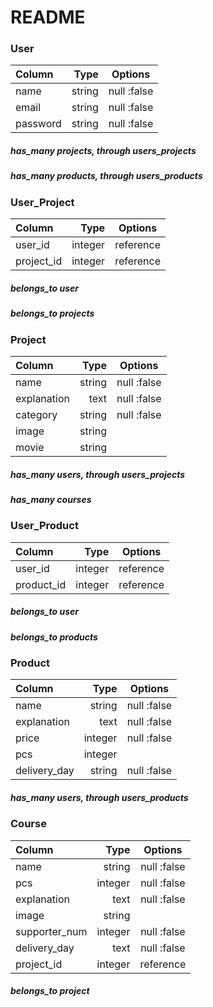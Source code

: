 # README

### User

| Column      | Type        | Options             |
|:-----------|------------:|:------------:|
| name        | string      | null :false         |
| email       | string      | null :false         |
| password    | string      | null :false         |

##### has_many projects, through users_projects
##### has_many products, through users_products

### User_Project

| Column       | Type        | Options           |
|:-----------|------------:|:------------:|
| user_id      | integer     | reference         |
| project_id   | integer     | reference         |

##### belongs_to user
##### belongs_to projects

### Project

| Column        | Type        | Options             |
|:-----------|------------:|:------------:|
| name          | string      | null :false         |
| explanation   | text        | null :false         |
| category      | string      | null :false         |
| image         | string      |                     |
| movie         | string      |                     |

##### has_many users, through users_projects
##### has_many courses

### User_Product

| Column        | Type        | Options             |
|:-----------|------------:|:------------:|
| user_id       | integer     | reference           |
| product_id    | integer     | reference           |

##### belongs_to user
##### belongs_to products

### Product

| Column        | Type        | Options             |
|:-----------|------------:|:------------:|
| name          | string      | null :false         |
| explanation   | text        | null :false         |
| price         | integer     | null :false         |
| pcs           | integer     |                     |
| delivery_day  | string      | null :false         |

##### has_many users, through users_products

### Course

| Column        | Type        | Options             |
|:-----------|------------:|:------------:|
| name          | string      | null :false         |
| pcs           | integer     | null :false         |
| explanation   | text        | null :false         |
| image         | string      |                     |
| supporter_num | integer     | null :false         |
| delivery_day  | text        | null :false         |
| project_id    | integer     | reference           |

##### belongs_to project
